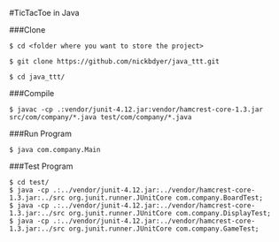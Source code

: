 #TicTacToe in Java

###Clone

```shell
$ cd <folder where you want to store the project>

$ git clone https://github.com/nickbdyer/java_ttt.git

$ cd java_ttt/
```

###Compile
```shell
$ javac -cp .:vendor/junit-4.12.jar:vendor/hamcrest-core-1.3.jar src/com/company/*.java test/com/company/*.java
```

###Run Program
```shell
$ java com.company.Main
```

###Test Program
```shell
$ cd test/
$ java -cp .:../vendor/junit-4.12.jar:../vendor/hamcrest-core-1.3.jar:../src org.junit.runner.JUnitCore com.company.BoardTest;
$ java -cp .:../vendor/junit-4.12.jar:../vendor/hamcrest-core-1.3.jar:../src org.junit.runner.JUnitCore com.company.DisplayTest;
$ java -cp .:../vendor/junit-4.12.jar:../vendor/hamcrest-core-1.3.jar:../src org.junit.runner.JUnitCore com.company.GameTest;
```



